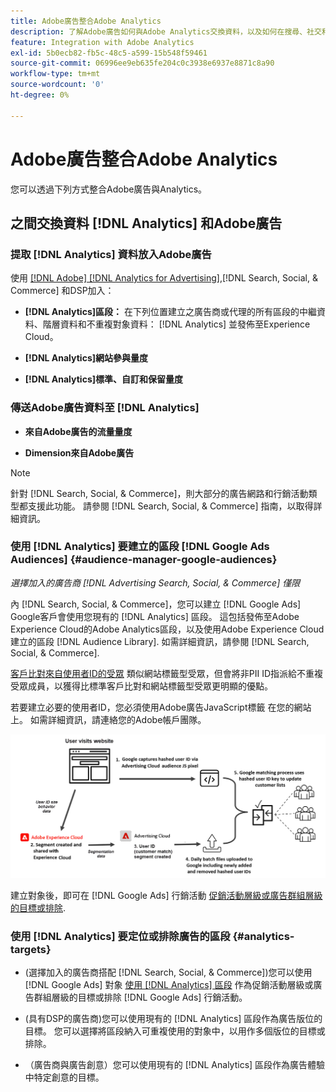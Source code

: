 ```yaml
---
title: Adobe廣告整合Adobe Analytics
description: 了解Adobe廣告如何與Adobe Analytics交換資料，以及如何在搜尋、社交和商務中使用資料。
feature: Integration with Adobe Analytics
exl-id: 5b0ecb82-fb5c-48c5-a599-15b548f59461
source-git-commit: 06996ee9eb635fe204c0c3938e6937e8871c8a90
workflow-type: tm+mt
source-wordcount: '0'
ht-degree: 0%

---
```


# Adobe廣告整合Adobe Analytics

您可以透過下列方式整合Adobe廣告與Analytics。

## 之間交換資料 [!DNL Analytics] 和Adobe廣告

### 提取 [!DNL Analytics] 資料放入Adobe廣告

使用 [[!DNL Adobe] [!DNL Analytics for Advertising]](/help/integrations/analytics/overview.md),[!DNL Search, Social, & Commerce] 和DSP加入：

* **[!DNL Analytics]區段：**  在下列位置建立之廣告商或代理的所有區段的中繼資料、階層資料和不重複對象資料： [!DNL Analytics] 並發佈至Experience Cloud。

* **[!DNL Analytics]網站參與量度**

* **[!DNL Analytics]標準、自訂和保留量度**

### 傳送Adobe廣告資料至 [!DNL Analytics]

* **來自Adobe廣告的流量量度**

* **Dimension來自Adobe廣告**

>[!NOTE]
>
>針對 [!DNL Search, Social, & Commerce]，則大部分的廣告網路和行銷活動類型都支援此功能。 請參閱 [!DNL Search, Social, & Commerce] 指南，以取得詳細資訊。<!-- add link when that's published in ExL -->

### 使用 [!DNL Analytics] 要建立的區段 [!DNL Google Ads Audiences] {#audience-manager-google-audiences}

*選擇加入的廣告商 [!DNL Advertising Search, Social, & Commerce] 僅限*

<!-- Verify all -->

內 [!DNL Search, Social, & Commerce]，您可以建立 [!DNL Google Ads] Google客戶會使用您現有的 [!DNL Analytics] 區段。 這包括發佈至Adobe Experience Cloud的Adobe Analytics區段，以及使用Adobe Experience Cloud建立的區段 [!DNL Audience Library]. 如需詳細資訊，請參閱 [!DNL Search, Social, & Commerce].

[客戶比對來自使用者ID的受眾](https://support.google.com/google-ads/answer/9199250) 類似網站標籤型受眾，但會將非PII ID指派給不重複受眾成員，以獲得比標準客戶比對和網站標籤型受眾更明顯的優點。

若要建立必要的使用者ID，您必須使用Adobe廣告JavaScript標籤 <!-- with a user ID parameter -->在您的網站上。 如需詳細資訊，請連絡您的Adobe帳戶團隊。

![區段建立程式](/help/integrations/assets/ad_search_user_id_pic.png)

建立對象後，即可在 [!DNL Google Ads] 行銷活動 [促銷活動層級或廣告群組層級的目標或排除](#audience-manager-targets).

### 使用 [!DNL Analytics] 要定位或排除廣告的區段 {#analytics-targets}

* (選擇加入的廣告商搭配 [!DNL Search, Social, & Commerce])您可以使用 [!DNL Google Ads] 對象 [使用 [!DNL Analytics] 區段](#audience-manager-google-audiences) 作為促銷活動層級或廣告群組層級的目標或排除 [!DNL Google Ads] 行銷活動。

* (具有DSP的廣告商)您可以使用現有的 [!DNL Analytics] 區段作為廣告版位的目標。 您可以選擇將區段納入可重複使用的對象中，以用作多個版位的目標或排除。

* （廣告商與廣告創意）您可以使用現有的 [!DNL Analytics] 區段作為廣告體驗中特定創意的目標。
